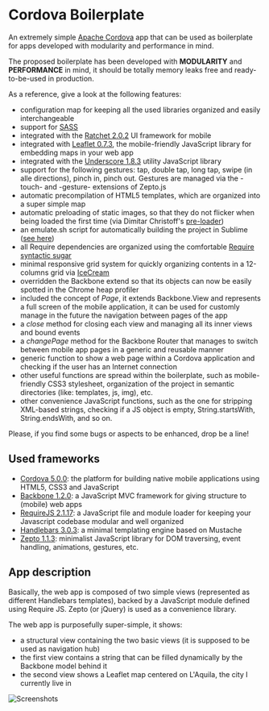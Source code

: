 Cordova Boilerplate
==================

An extremely simple [Apache Cordova](http://cordova.apache.org/) app that can be used as boilerplate for apps developed with modularity and performance in mind.

The proposed boilerplate has been developed with **MODULARITY** and **PERFORMANCE** in mind, it should be totally memory leaks free and ready-to-be-used in production. 

As a reference, give a look at the following features:
* configuration map for keeping all the used libraries organized and easily interchangeable
* support for [SASS](http://sass-lang.com)
* integrated with the [Ratchet 2.0.2](https://github.com/twbs/ratchet) UI framework for mobile
* integrated with [Leaflet 0.7.3](http://leafletjs.com), the mobile-friendly JavaScript library for embedding maps in your web app
* integrated with the [Underscore 1.8.3](http://underscorejs.org) utility JavaScript library
* support for the following gestures: tap, double tap, long tap, swipe (in alle directions), pinch in, pinch out. Gestures are managed via the -touch- and -gesture- extensions of Zepto.js
* automatic precompilation of HTML5 templates, which are organized into a super simple map
* automatic preloading of static images, so that they do not flicker when being loaded the first time (via Dimitar Christoff's [pre-loader](https://github.com/DimitarChristoff/pre-loader)) 
* an emulate.sh script for automatically building the project in Sublime ([see here](http://www.ivanomalavolta.com/how-to-automatically-run-and-refresh-the-ripple-emulator-from-sublime-text/))
* all Require dependencies are organized using the comfortable [Require syntactic sugar](http://requirejs.org/docs/api.html#cjsmodule)
* minimal responsive grid system for quickly organizing contents in a 12-columns grid via [IceCream](http://html5-ninja.com/icecream/)
* overridden the Backbone extend so that its objects can now be easily spotted in the Chrome heap profiler
* included the concept of *Page*, it extends Backbone.View and represents a full screen of the mobile application, it can be used for customly manage in the future the navigation between pages of the app 
* a *close* method for closing each view and managing all its inner views and bound events
* a *changePage* method for the Backbone Router that manages to switch between mobile app pages in a generic and reusable manner
* generic function to show a web page within a Cordova application and checking if the user has an Internet connection
* other useful functions are spread within the boilerplate, such as mobile-friendly CSS3 stylesheet, organization of the project in semantic directories (like: templates, js, img), etc.
* other convenience JavaScript functions, such as the one for stripping XML-based strings, checking if a JS object is empty, String.startsWith, String.endsWith, and so on. 

Please, if you find some bugs or aspects to be enhanced, drop be a line!

Used frameworks
--------------

* [Cordova 5.0.0](http://cordova.apache.org/): the platform for building native mobile applications using HTML5, CSS3 and JavaScript
* [Backbone 1.2.0](http://backbonejs.org/): a JavaScript MVC framework for giving structure to (mobile) web apps
* [RequireJS 2.1.17](http://requirejs.org/): a JavaScript file and module loader for keeping your Javascript codebase modular and well organized
* [Handlebars 3.0.3](http://handlebarsjs.com/): a minimal templating engine based on Mustache
* [Zepto 1.1.3](http://zeptojs.com/): minimalist JavaScript library for DOM traversing, event handling, animations, gestures, etc.

App description
---------------

Basically, the web app is composed of two simple views (represented as different Handlebars templates), backed by a JavaScript module defined using Require JS. Zepto (or jQuery) is used as a convenience library.

The web app is purposefully super-simple, it shows:

* a structural view containing the two basic views (it is supposed to be used as navigation hub)
* the first view contains a string that can be filled dynamically by the Backbone model behind it
* the second view shows a Leaflet map centered on L'Aquila, the city I currently live in

![Screenshots](https://pbs.twimg.com/media/Bi2w3YsIIAAluqD.jpg:large)
